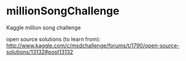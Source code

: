 # millionSongChallenge
Kaggle million song challenge


open source solutions (to learn from):  
http://www.kaggle.com/c/msdchallenge/forums/t/1790/open-source-solutions/13132#post13132

